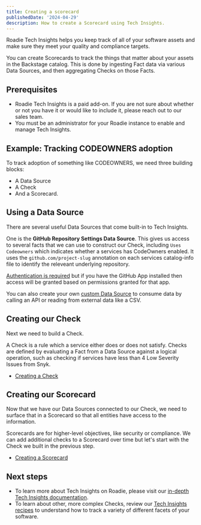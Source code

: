 ```yaml
---
title: Creating a scorecard
publishedDate: '2024-04-29'
description: How to create a Scorecard using Tech Insights.
---
```


Roadie Tech Insights helps you keep track of all of your software assets and make sure they meet your quality and compliance targets.

You can create Scorecards to track the things that matter about your assets in the Backstage catalog. This is done by ingesting Fact data via various Data Sources, and then aggregating Checks on those Facts.

## Prerequisites

- Roadie Tech Insights is a paid add-on. If you are not sure about whether or not you have it or would like to include it, please reach out to our sales team.
- You must be an administrator for your Roadie instance to enable and manage Tech Insights.

## Example: Tracking CODEOWNERS adoption

To track adoption of something like CODEOWNERS, we need three building blocks:

- A Data Source
- A Check
- And a Scorecard.

## Using a Data Source

There are several useful Data Sources that come built-in to Tech Insights.

One is the **GitHub Repository Settings Data Source**. This gives us access to several facts that we can use to construct our Check, including `Uses Codeowners` which indicates whether a services has CodeOwners enabled. It uses the `github.com/project-slug` annotation on each services catalog-info file to identify the releveant underlying repository.

[Authentication is required](/docs/tech-insights/builtin-data-sources/#authentication-3) but if you have the GitHub App installed then access will be granted based on permissions granted for that app.

You can also create your own [custom Data Source](/docs/tech-insights/define-custom-data-sources/) to consume data by calling an API or reading from external data like a CSV.

## Creating our Check

Next we need to build a Check.

A Check is a rule which a service either does or does not satisfy. Checks are defined by evaluating a Fact from a Data Source against a logical operation, such as checking if services have less than 4 Low Severity Issues from Snyk.

- [Creating a Check](/docs/tech-insights/add-check/)

## Creating our Scorecard

Now that we have our Data Sources connected to our Check, we need to surface that in a Scorecard so that all entities have access to the information.

Scorecards are for higher-level objectives, like security or compliance. We can add additional checks to a Scorecard over time but let's start with the Check we built in the previous step.

- [Creating a Scorecard](/docs/tech-insights/add-scorecard/)

## Next steps

- To learn more about Tech Insights on Roadie, please visit our [in-depth Tech Insights documentation](/docs/tech-insights/introduction/).
- To learn about other, more complex Checks, review our [Tech Insights recipes](/docs/tech-insights/track-docker-base-image-migration/) to understand how to track a variety of different facets of your software.
